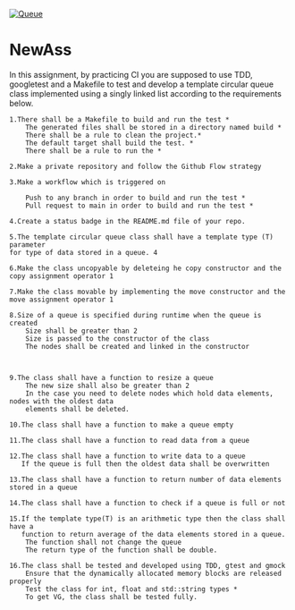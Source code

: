 [![Queue](https://github.com/pernillamoreno/NewAss/actions/workflows/Queue.yml/badge.svg)](https://github.com/pernillamoreno/NewAss/actions/workflows/Queue.yml)

# NewAss

In this assignment, by practicing CI you are supposed to use TDD, googletest and a 
Makefile to test and develop a template circular queue class implemented 
using a singly linked list according to the requirements below.

    1.There shall be a Makefile to build and run the test *
        The generated files shall be stored in a directory named build *
        There shall be a rule to clean the project.*
        The default target shall build the test. *
        There shall be a rule to run the *
        
    2.Make a private repository and follow the Github Flow strategy

    3.Make a workflow which is triggered on

        Push to any branch in order to build and run the test *
        Pull request to main in order to build and run the test *

    4.Create a status badge in the README.md file of your repo.

    5.The template circular queue class shall have a template type (T) parameter 
    for type of data stored in a queue. 4

    6.Make the class uncopyable by deleteing he copy constructor and the copy assignment operator 1

    7.Make the class movable by implementing the move constructor and the move assignment operator 1

    8.Size of a queue is specified during runtime when the queue is created
        Size shall be greater than 2
        Size is passed to the constructor of the class
        The nodes shall be created and linked in the constructor

  

    9.The class shall have a function to resize a queue
        The new size shall also be greater than 2
        In the case you need to delete nodes which hold data elements, nodes with the oldest data 
        elements shall be deleted.

    10.The class shall have a function to make a queue empty

    11.The class shall have a function to read data from a queue

    12.The class shall have a function to write data to a queue
       If the queue is full then the oldest data shall be overwritten

    13.The class shall have a function to return number of data elements stored in a queue

    14.The class shall have a function to check if a queue is full or not

    15.If the template type(T) is an arithmetic type then the class shall have a 
       function to return average of the data elements stored in a queue.
        The function shall not change the queue
        The return type of the function shall be double.

    16.The class shall be tested and developed using TDD, gtest and gmock
        Ensure that the dynamically allocated memory blocks are released properly 
        Test the class for int, float and std::string types *
        To get VG, the class shall be tested fully.
